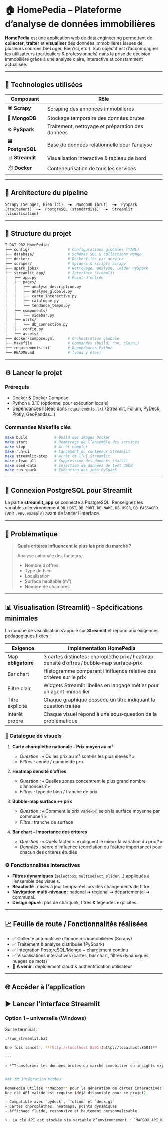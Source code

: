 # 🏠 HomePedia – Plateforme d’analyse de données immobilières

**HomePedia** est une application web de data engineering permettant de **collecter**, **traiter** et **visualiser** des données immobilières issues de plusieurs sources (SeLoger, Bien'ici, etc.).
Son objectif est d’accompagner les utilisateurs (particuliers & professionnels) dans la prise de décision immobilière grâce à une analyse claire, interactive et constamment actualisée.

---

## 🚀 Technologies utilisées

| Composant          | Rôle                                             |
| ------------------ | ------------------------------------------------ |
| 🕷️ **Scrapy**     | Scraping des annonces immobilières               |
| 🧩 **MongoDB**     | Stockage temporaire des données brutes           |
| ⚙️ **PySpark**     | Traitement, nettoyage et préparation des données |
| 🗃️ **PostgreSQL** | Base de données relationnelle pour l’analyse     |
| 📊 **Streamlit**   | Visualisation interactive & tableau de bord      |
| 📦 **Docker**      | Conteneurisation de tous les services            |

---

## 🧭 Architecture du pipeline

```
Scrapy (SeLoger, Bien'ici)  ─►  MongoDB (brut)  ─►  PySpark (traitement)  ─►  PostgreSQL (standardisé)  ─►  Streamlit (visualisation)
```

---

## 📁 Structure du projet

```bash
T-DAT-902-HomePedia/
├── config/                 # Configurations globales (YAML)
├── database/               # Schémas SQL & collections Mongo
├── docker/                 # Dockerfiles par service
├── scraper/                # Spiders & scripts Scrapy
├── spark_jobs/             # Nettoyage, analyse, loader PySpark
├── streamlit_app/          # Interface Streamlit
│   ├── app.py              # Point d’entrée
│   ├── pages/
│   │   ├── analyse_description.py
│   │   ├── analyse_globale.py
│   │   ├── carte_interactive.py
│   │   ├── catalogue.py
│   │   └── tendance_temps.py
│   ├── components/
│   │   └── sidebar.py
│   ├── utils/
│   │   └── db_connection.py
│   ├── config.py
│   └── assets/
├── docker-compose.yml      # Orchestration globale
├── Makefile                # Commandes (build, run, clean…)
├── requirements.txt        # Dépendances Python
└── README.md               # (vous y êtes)
```

---

## ⚙️ Lancer le projet

### Prérequis

* Docker & Docker Compose
* Python ≥ 3.10 (optionnel pour exécution locale)
* Dépendances listées dans `requirements.txt` (Streamlit, Folium, PyDeck, Plotly, GeoPandas…)

### Commandes Makefile clés

```bash
make build            # Build des images Docker
make start            # Démarrage de l’ensemble des services
make stop             # Arrêt complet
make run-ui           # Lancement du conteneur Streamlit
make streamlit-stop   # Arrêt de l’UI Streamlit
make clean-all        # Suppression des données (data/)
make seed-data        # Injection de données de test JSON
make run-spark        # Exécution des jobs PySpark
```

---

## 🔌 Connexion PostgreSQL pour Streamlit

La partie **streamlit\_app** se connecte à PostgreSQL. Renseignez les variables d’environnement `DB_HOST`, `DB_PORT`, `DB_NAME`, `DB_USER`, `DB_PASSWORD` (voir `.env.example`) avant de lancer l’interface.

---

## 🎯 Problématique

> **Quels critères influencent le plus les prix du marché ?**
>
> Analyse nationale des facteurs :
>
> * Nombre d’offres
> * Type de bien
> * Localisation
> * Surface habitable (m²)
> * Nombre de chambres

---

## 📊 Visualisation (Streamlit) – Spécifications minimales

La couche de visualisation s’appuie sur **Streamlit** et répond aux exigences pédagogiques fixées :

| Exigence            | Implémentation HomePedia                                                                    |
| ------------------- | ------------------------------------------------------------------------------------------- |
| Map **obligatoire** | 3 cartes distinctes : choroplèthe prix / heatmap densité d’offres / bubble‑map surface‑prix |
| Bar chart           | Histogramme comparant l’influence relative des critères sur le prix                         |
| Filtre clair        | Widgets Streamlit libellés en langage métier pour un agent immobilier                       |
| Titre explicite     | Chaque graphique possède un titre indiquant la question traitée                             |
| Intérêt propre      | Chaque visuel répond à une sous‑question de la problématique                                |

### 📌 Catalogue de visuels

1. **Carte choroplèthe nationale – Prix moyen au m²**

   * *Question :* « Où les prix au m² sont‑ils les plus élevés ? »
   * *Filtres :* année / gamme de prix

2. **Heatmap densité d’offres**

   * *Question :* « Quelles zones concentrent le plus grand nombre d’annonces ? »
   * *Filtres :* type de bien / tranche de prix

3. **Bubble‑map surface ↔ prix**

   * *Question :* « Comment le prix varie‑t‑il selon la surface moyenne par commune ? »
   * *Filtre :* tranche de surface

4. **Bar chart – Importance des critères**

   * *Question :* « Quels facteurs expliquent le mieux la variation du prix ? »
   * *Données :* score d’influence (corrélation ou feature importance) pour chacun des critères étudiés

### ⚙️ Fonctionnalités interactives

* **Filtres dynamiques** (`selectbox`, `multiselect`, `slider`…) appliqués à l’ensemble des visuels.
* **Réactivité** : mises à jour temps‑réel lors des changements de filtre.
* **Navigation multi‑niveaux** : national ➜ régional ➜ départemental ➜ communal.
* **Design épuré** : pas de chartjunk, titres & légendes explicites.

---

## 📈 Feuille de route / Fonctionnalités réalisées

* ✅ Collecte automatisée d’annonces immobilières (Scrapy)
* ✅ Traitement & analyse distribuée (PySpark)
* ✅ Intégration PostgreSQL/Mongo + chargement continu
* ✅ Visualisations interactives (cartes, bar chart, filtres dynamiques, nuages de mots)
* 🔄 **À venir** : déploiement cloud & authentification utilisateur

---

## 🌐 Accéder à l’application

## ▶️ Lancer l'interface Streamlit

### Option 1 – universelle (Windows)
Sur le terminal :
```bash
./run_streamlit.bat

Une fois lancés : **[http://localhost:8501](http://localhost:8501)**

---

> *“Transformez les données brutes du marché immobilier en insights exploitables – visuellement, interactivement, instantanément.”*


### 🗺️ Intégration Mapbox

HomePedia utilise **Mapbox** pour la génération de cartes interactives haute qualité.  
Une clé API valide est requise (déjà disponible pour ce projet).

- Compatible avec `pydeck`, `folium` et `deck.gl`
- Cartes choroplèthes, heatmaps, points dynamiques
- Affichage fluide, responsive et hautement personnalisable

> ℹ️ La clé API est stockée via variable d’environnement : `MAPBOX_API_KEY` (cf. `.env.example`)
